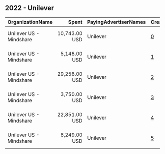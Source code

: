 ## 2022 - Unilever 
|OrganizationName|Spent|PayingAdvertiserNames|CreativeUrls|Impressions|Genders|AgeBrackets|CountryCodes|BillingAddresses|CandidateBallotInformation|
|:---|---:|:---|:---|---:|:---|:---|:---|:---|:---|
|Unilever US - Mindshare|10,743.00 USD|Unilever|[0](https://www.snap.com/political-ads/asset/a68f5d0207ce72126895df19342a69047456ca7a7fcec9a720626fdfdbf87086?mediaType=mp4)|462,263|FEMALE|18-49|united states|"PO Box 4614 GCS,New York,10163,US"||
|Unilever US - Mindshare|5,148.00 USD|Unilever|[1](https://www.snap.com/political-ads/asset/1261ea62349178733e38a176bbe36893fcc03009548682d902f6d05886b38299?mediaType=mp4)|257,733|FEMALE|18-49|united states|"PO Box 4614 GCS,New York,10163,US"||
|Unilever US - Mindshare|29,256.00 USD|Unilever|[2](https://www.snap.com/political-ads/asset/85b2f2f3ca6ca8837d9ffcc567cef1452eb3813a4aae9f6bc7b35c38668f1e4f?mediaType=mp4)|1,557,468|FEMALE|18-49|united states|"PO Box 4614 GCS,New York,10163,US"||
|Unilever US - Mindshare|3,750.00 USD|Unilever|[3](https://www.snap.com/political-ads/asset/c0ef6cd8858bd20a41761df8de6d980d2ac1967e5a71372ea358faed6498948c?mediaType=mp4)|181,420|FEMALE|18-49|united states|"PO Box 4614 GCS,New York,10163,US"||
|Unilever US - Mindshare|22,851.00 USD|Unilever|[4](https://www.snap.com/political-ads/asset/61aece5bfcbb41a9f004732e0a00472e5c2f3b0cdc9018818c0682334b045bbd?mediaType=mp4)|1,078,504|FEMALE|18-49|united states|"PO Box 4614 GCS,New York,10163,US"||
|Unilever US - Mindshare|8,249.00 USD|Unilever|[5](https://www.snap.com/political-ads/asset/7c936b878336b7cf352c5b3f479742fbedc1280956010a11a6464d0b7b76297b?mediaType=mp4)|437,477|FEMALE|18-49|united states|"PO Box 4614 GCS,New York,10163,US"||
